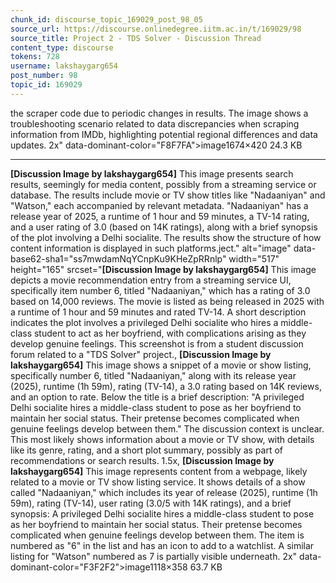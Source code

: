 ```yaml
---
chunk_id: discourse_topic_169029_post_98_05
source_url: https://discourse.onlinedegree.iitm.ac.in/t/169029/98
source_title: Project 2 - TDS Solver - Discussion Thread
content_type: discourse
tokens: 728
username: lakshaygarg654
post_number: 98
topic_id: 169029
---
```


 the scraper code due to periodic changes in results. The image shows a troubleshooting scenario related to data discrepancies when scraping information from IMDb, highlighting potential regional differences and data updates. 2x" data-dominant-color="F8F7FA">image1674×420 24.3 KB

---

**[Discussion Image by lakshaygarg654]** This image presents search results, seemingly for media content, possibly from a streaming service or database. The results include movie or TV show titles like "Nadaaniyan" and "Watson," each accompanied by relevant metadata. "Nadaaniyan" has a release year of 2025, a runtime of 1 hour and 59 minutes, a TV-14 rating, and a user rating of 3.0 (based on 14K ratings), along with a brief synopsis of the plot involving a Delhi socialite. The results show the structure of how content information is displayed in such platforms.ject." alt="image" data-base62-sha1="ss7mwdamNqYCnpKu9KHeZpRRnlp" width="517" height="165" srcset="**[Discussion Image by lakshaygarg654]** This image depicts a movie recommendation entry from a streaming service UI, specifically item number 6, titled "Nadaaniyan," which has a rating of 3.0 based on 14,000 reviews. The movie is listed as being released in 2025 with a runtime of 1 hour and 59 minutes and rated TV-14. A short description indicates the plot involves a privileged Delhi socialite who hires a middle-class student to act as her boyfriend, with complications arising as they develop genuine feelings. This screenshot is from a student discussion forum related to a "TDS Solver" project., **[Discussion Image by lakshaygarg654]** This image shows a snippet of a movie or show listing, specifically number 6, titled "Nadaaniyan," along with its release year (2025), runtime (1h 59m), rating (TV-14), a 3.0 rating based on 14K reviews, and an option to rate. Below the title is a brief description: "A privileged Delhi socialite hires a middle-class student to pose as her boyfriend to maintain her social status. Their pretense becomes complicated when genuine feelings develop between them." The discussion context is unclear. This most likely shows information about a movie or TV show, with details like its genre, rating, and a short plot summary, possibly as part of recommendations or search results. 1.5x, **[Discussion Image by lakshaygarg654]** This image represents content from a webpage, likely related to a movie or TV show listing service. It shows details of a show called "Nadaaniyan," which includes its year of release (2025), runtime (1h 59m), rating (TV-14), user rating (3.0/5 with 14K ratings), and a brief synopsis: A privileged Delhi socialite hires a middle-class student to pose as her boyfriend to maintain her social status. Their pretense becomes complicated when genuine feelings develop between them. The item is numbered as "6" in the list and has an icon to add to a watchlist. A similar listing for "Watson" numbered as 7 is partially visible underneath. 2x" data-dominant-color="F3F2F2">image1118×358 63.7 KB
